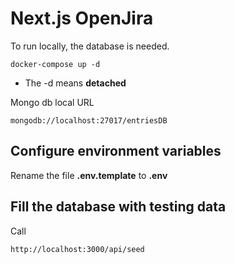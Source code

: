 # Next.js OpenJira
To run locally, the database is needed.

```
docker-compose up -d
```
* The -d means __detached__

Mongo db local URL
```
mongodb://localhost:27017/entriesDB
```

## Configure environment variables
Rename the file __.env.template__ to __.env__

## Fill the database with testing data
Call 
```
http://localhost:3000/api/seed
```